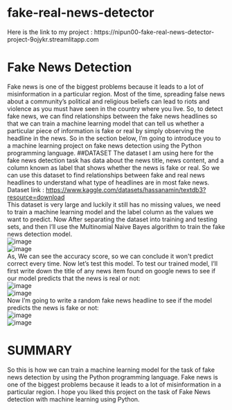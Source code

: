  # fake-real-news-detector

<p>Here is the link to my project : https://nipun00-fake-real-news-detector-project-9ojykr.streamlitapp.com

# Fake News Detection
Fake news is one of the biggest problems because it leads to a lot of misinformation in a particular region. Most of the time, spreading false news about a community’s political and religious beliefs can lead to riots and violence as you must have seen in the country where you live. So, to detect fake news, we can find relationships between the fake news headlines so that we can train a machine learning model that can tell us whether a particular piece of information is fake or real by simply observing the headline in the news. So in the section below, I’m going to introduce you to a machine learning project on fake news detection using the Python programming language.
##DATASET
The dataset I am using here for the fake news detection task has data about the news title, news content, and a column known as label that shows whether the news is fake or real. So we can use this dataset to find relationships between fake and real news headlines to understand what type of headlines are in most fake news.<br />
Dataset link : https://www.kaggle.com/datasets/hassanamin/textdb3?resource=download <br />
This dataset is very large and luckily it still has no missing values, we need to train a machine learning model and the label column as the values we want to predict.
Now After separating the dataset into training and testing sets, and then I’ll use the Multinomial Naive Bayes algorithm to train the fake news detection model.<br />
![image](https://user-images.githubusercontent.com/112875065/190887823-764829d1-27bb-4330-b2e8-5a0415cbf1bb.png)<br />
![image](https://user-images.githubusercontent.com/112875065/190887829-84bbe79b-7ee2-4bd3-a4a7-fc304814f333.png)<br />
As, We can see the accuracy score, so we can conclude it won't predict correct every time.
Now let’s test this model. To test our trained model, I’ll first write down the title of any news item found on google news to see if our model predicts that the news is real or not:<br />
![image](https://user-images.githubusercontent.com/112875065/190887873-b457b898-2d2b-493c-a83e-0e56becc92cf.png)<br />
![image](https://user-images.githubusercontent.com/112875065/190887879-6fe585c1-da93-49d2-a84f-b56568b79713.png)<br />
Now I’m going to write a random fake news headline to see if the model predicts the news is fake or not:<br />
![image](https://user-images.githubusercontent.com/112875065/190887889-267cd371-b7d8-4728-845b-6ec8b368fc23.png)<br />
![image](https://user-images.githubusercontent.com/112875065/190887896-14bc09e3-2475-47d3-825a-a7c109cfcbdd.png)<br />

# SUMMARY 
So this is how we can train a machine learning model for the task of fake news detection by using the Python programming language. Fake news is one of the biggest problems because it leads to a lot of misinformation in a particular region. I hope you liked this project on the task of Fake News detection with machine learning using Python.
